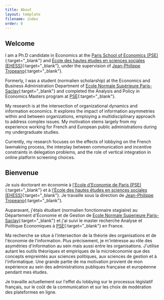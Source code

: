 ```yaml
---
title: About
layout: template
filename: index
order: 0
---  
```


## Welcome

I am a Ph.D candidate in Economics at the [Paris School of Economics (PSE)](https://www.parisschoolofeconomics.eu/en/){:target="_blank"} and [École des hautes études en sciences sociales (EHESS)](https://www.ehess.fr/fr){:target="_blank"}, under the supervision of [Jean-Philippe Tropeano](https://www.parisschoolofeconomics.eu/fr/tropeano-jean-philippe/){:target="_blank"}.

Formerly, I was a student (normalien scholarship) at the Economics and Business Administration Department of [Ecole Normale Supérieure Paris-Saclay](https://ens-paris-saclay.fr/en/application/competitive-admission){:target="_blank"} and completed the Analysis and Policy in Economics Masters program at [PSE](https://www.parisschoolofeconomics.eu/en/teaching/masters-program/ape-analysis-policy-in-economics/){:target="_blank"}. 

My research is at the intersection of organizational dynamics and information economics. It explores the impact of information asymmetries within and between organizations, employing a multidisciplinary approach to address complex issues. My motivation stems largely from my experience working for French and European public administrations during my undergraduate studies.

Currently, my research focuses on the effects of lobbying on the French lawmaking process, the interplay between communication and incentive constraints in delegation problems, and the role of vertical integration in online platform screening choices.

## Bienvenue

Je suis doctorant en économie à [l'Ecole d'Economie de Paris (PSE)](https://www.parisschoolofeconomics.eu/en){:target="_blank"} et à [l'École des hautes études en sciences sociales (EHESS)](https://www.ehess.fr/fr){:target="_blank"}. Je travaille sous la direction de [Jean-Philippe Tropeano](https://www.parisschoolofeconomics.eu/fr/tropeano-jean-philippe/){:target="_blank"}.

Auparavant, j'étais étudiant (normalien fonctionnaire stagiaire) au Département d'Économie et de Gestion de [Ecole Normale Superieure Paris-Saclay](https://ens-paris-saclay.fr/en/application/competitive-admission){:target="_blank"} et j'ai suivi le master recherche Analyse et Politique Economiques à [PSE](https://www.parisschoolofeconomics.eu/fr/teaching/masters-program/ape-analysis-policy-in-economics/){:target="_blank"} en France.

Ma recherche se situe à l'intersection de la théorie des organisations et de l'économie de l'information. Plus précisement, je m'intéresse au rôle des asymétries d'information au sein mais aussi entre les organisations. J'utilise autant les outils théoriques et empiriques de la microéconomie que des concepts empreintés aux sciences politiques, aux sciences de gestion et à l'informatique. Une grande partie de ma motivation provient de mon expérience au sein des administrations publiques française et européenne pendant mes études.

Je travaille actuellement sur l'effet du lobbying sur le processus législatif français, sur le coût de la communication et sur les choix de modération des plateformes en ligne.

